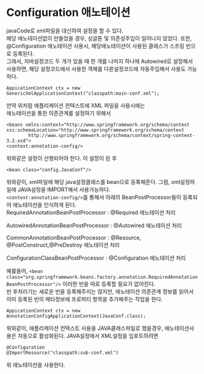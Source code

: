 # Configuration 애노테이션  
javaCode로 xml파일을 대신하여 설정을 할 수 있다.  
해당 애노테이션없이 만들었을 경우, 싱글톤 및 의존성주입이 일어나지 않았다. 
또한, @Configuration 애노테이션 사용시, 해당애노테이션이 사용된 클래스가 스프링 빈으로 등록된다.  
그래서, 자바설정코드 두 개가 있을 때 한 개를 나머지 하나에 Autowired로 설정해서 사용하면, 해당 설정코드에서 사용한 객체를 다른설정코드에 자동주입해서 사용도 가능하다.  

```
AppicationContext ctx = new GenericXmlApplicationContext("classpath:main-conf.xml");
```
만약 위처럼 애플리케이션 컨텍스트에 XML 파일을 사용시에는  
애노테이션을 통한 의존관계를 설정하기 위해서 
```
<beans xmlns:context="http://www.springframework.org/schema/context
xsi:schemaLocation="http://www.springframework.org/schema/context
		http://www.springframework.org/schema/context/spring-context-3.2.xsd">
<context:annotation-config/>
```
위와같은 설정이 선행되어야 한다. 이 설정이 된 후
```
<bean class="config.JavaConf"/>
```
위와같이, xml파일에 해당 java설정클래스를 bean으로 등록해준다. 그럼, xml설정파일에 JAVA설정을 IMPORT해서 사용가능하다.  
```<context:annotation-config/>```를 통해서 아래의 BeanPostProcessor들이 등록되어 애노테이션을 인식하게 된다.  
RequiredAnnotationBeanPostProcessor : @Required 애노테이션 처리  

AutowiredAnnotationBeanPostProcessor : @Autowired 애노테이션 처리  

CommonAnnotationBeanPostProcessor : @Resource, @PostConstruct,@PreDestroy 애노테이션 처리  

ConfigurationClassBeanPostProcessor : @Configuration 애노테이션 처리  

예를들어, ```<bean class="org.springframework.beans.factory.annotation.RequiredAnnotationBeanPostProcessor"/>``` 
이러한 빈을 따로 등록할 필요가 없어진다.  
빈 후처리기는 새로운 빈을 등록해주지는 않지만, 애노테이션 의존관계 정보를 읽어서 이미 등록된 빈의 메타정보에 프로퍼티 항목을 추가해주는 작업을 한다.
```
AppicationContext ctx = new AnnotationConfigApplicationContext(JavaConf.class);
```
위와같이, 애플리케이션 컨텍스트 사용을 JAVA클래스파일로 했을경우, 애노테이션사용은 자동으로 활성화된다.
JAVA설정에서 XML설정을 임포트하려면
```
@Configuration
@ImportResource("classpath:sub-conf.xml")
```
위 애노테이션을 사용한다.
